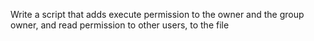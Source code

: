 Write a script that adds execute permission to the owner and the group owner, and read permission to other users, to the file
